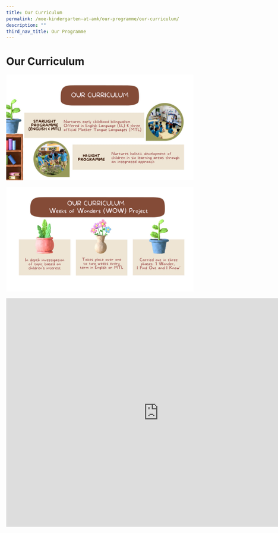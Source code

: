 ```yaml
---
title: Our Curriculum
permalink: /moe-kindergarten-at-amk/our-programme/our-curriculum/
description: ""
third_nav_title: Our Programme
---
```

# Our Curriculum

![](/images/MOE%20Kindergarten/Our%20Curriculum.jpg)

![](/images/MOE%20Kindergarten/Our%20curriculum%20Wow.jpg)

<iframe width="820" height="615" src="https://www.youtube.com/embed/TL-P2wKWSHE" title="MK curriculum video" frameborder="0" allow="accelerometer; autoplay; clipboard-write; encrypted-media; gyroscope; picture-in-picture; web-share" allowfullscreen></iframe>